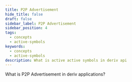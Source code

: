 ```yaml
---
title: P2P Advertisement
hide_title: false
draft: false
sidebar_label: P2P Advertisement
sidebar_position: 4
tags:
  - concepts
  - active-symbols
keywords:
  - concepts
  - active-symbols
description: What is active active symbols in deriv api
---
```


What is P2P Advertisement in deriv applications?
